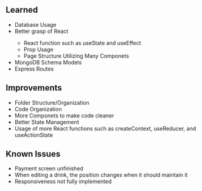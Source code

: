 <h2>Learned</h2>
<ul>
  <li>Database Usage</li>
  <li>Better grasp of React</li>
    <ul>
      <li>React function such as useState and useEffect</li>
      <li>Prop Usage</li>
      <li>Page Structure Utilizing Many Componets</li>
    </ul>
  <li>MongoDB Schema Models</li>
  <li>Express Routes</li>
</ul>
<h2>Improvements</h2>
<ul>
  <li>Folder Structure/Organization</li>
  <li>Code Organization</li>
  <li>More Componets to make code cleaner</li>
  <li>Better State Management</li>
  <li>Usage of more React functions such as createContext, useReducer, and useActionState</li>
</ul>
<h2>Known Issues</h2>
<ul>
  <li>Payment screen unfinished</li>
  <li>When editing a drink, the position changes when it should maintain it</li>
  <li>Responsiveness not fully implemented</li>
  
</ul>
